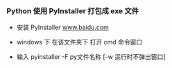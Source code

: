 ### Python 使用 PyInstaller 打包成 exe 文件

* 安装 PyInstaller  <a href='https://www.baidu.com'>www.baidu.com</a>

*  windows 下 在该文件夹下 打开 cmd 命令窗口

* 输入 pyinstaller  -F  py文件名称  [-w 运行时不弹出窗口]


